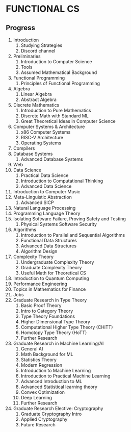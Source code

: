 # FUNCTIONAL CS
## Progress
1. Introduction
    1. Studying Strategies
    1. Discord channel
1. Preliminaries
    1. Introduction to Computer Science
    1. Tools
    3. Assumed Mathematical Background
1. Functional Programming
    1. Principles of Functional Programming
1. Algebra
    1. Linear Algebra
    1. Abstract Algebra
1. Discrete Mathematics
    1. Introduction to Pure Mathematics
    1. Discrete Math with Standard ML
    1. Great Theoretical Ideas in Computer Science
1. Computer Systems & Architecture
    1. x86 Computer Systems
    1. RISC-V Architecture
    1. Operating Systems
1. Compilers
1. Database Systems
    1. Advanced Database Systems
1. Web
1. Data Science
    1. Practical Data Science
    1. Introduction to Computational Thinking
    1. Advanced Data Science
1. Introduction to Computer Music
1. Meta-Linguistic Abstraction
    1. Advanced SICP
1. Natural Language Processing
1. Programming Language Theory
1. Isolating Software Failure, Proving Safety and Testing
    1. Physical Systems Software Security
1. Algorithms
    1. Introduction to Parallel and Sequential Algorithms
    1. Functional Data Structures
    1. Advanced Data Structures
    1. Algorithm Design
1. Complexity Theory
    1. Undergraduate Complexity Theory
    1. Graduate Complexity Theory
    1. Useful Math for Theoretical CS
1. Introduction to Quantum Computing
1. Performance Engineering
1. Topics in Mathematics for Finance
1. Jobs
1. Graduate Research in Type Theory
    1. Basic Proof Theory
    1. Intro to Category Theory
    1. Type Theory Foundations
    1. Higher Dimensional Type Theory
    1. Computational Higher Type Theory (CHiTT)
    1. Homotopy Type Theory (HoTT)
    1. Further Research
1. Graduate Research in Machine Learning/AI
    1. General AI
    1. Math Background for ML
    1. Statistics Theory
    1. Modern Regression
    1. Introduction to Machine Learning
    1. Introduction to Practical Machine Learning
    1. Advanced Introduction to ML
    1. Advanced Statistical learning theory
    1. Convex Optimization
    1. Deep Learning
    1. Further Research
1. Graduate Research Elective: Cryptography
    1. Graduate Cryptography Intro
    1. Applied Cryptography
    1. Future Research
